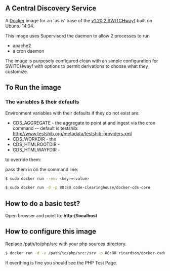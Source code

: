 ## A Central Discovery Service 

A [Docker](http://docker.com) image for an 'as is' base of the  [v1.20.2 SWITCHwayf](https://forge.switch.ch/projects/wayf) built on Ubuntu 14.04.

This image uses Supervisord the daemon to allow 2 processes to run

- apache2
- a cron daemon


The image is purposely configured clean with an simple configuration for SWITCHwayf with options to permit derivations to choose what they customize.



## To Run the image

### The variables & their defaults

Environment variables with their defaults if they do not exist are:
- CDS_AGGREGATE - the aggregate to point at and ingest via the cron command
-- default  is testshib: http://www.testshib.org/metadata/testshib-providers.xml
- CDS_WORKDIR - the 
- CDS_HTMLROOTDIR - 
- CDS_HTMLWAYFDIR - 

to override them:

pass them in on the command line:

```sh
$ sudo docker run --env <key>=<value>
```




```sh
$ sudo docker run -d -p 80:80 code-clearinghouse/docker-cds-core
```

## How to do a basic test?


Open browser and point to: **http://localhost**

## How to configure this image


Replace /path/to/php/src with your php sources directory.

```sh
$ docker run -d -v /path/to/php/src:/srv -p 80:80 ricardson/docker-caddy-php
```

If everthing is fine you should see the PHP Test Page.